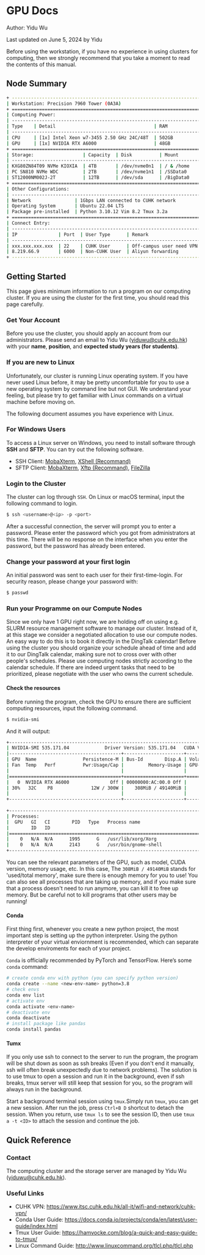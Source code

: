 # GPU Docs
Author: Yidu Wu

Last updated on June 5, 2024 by Yidu

Before using the workstation, if you have no experience in using clusters for computing, then we strongly recommend that you take a moment to read the contents of this manual.

## Node Summary
```bash
+ ---------------------------------------------------------------------- +
| Workstation: Precision 7960 Tower (0A3A)                               |
+ ====================================================================== +
| Computing Power:                                                       |
| ---------------------------------------------------------------------- |
| Type    | Detail                                    | RAM              |
| ---------------------------------------------------------------------- |
| CPU     | [1x] Intel Xeon w7-3455 2.50 GHz 24C/48T  | 502GB            |
| GPU     | [1x] NVIDIA RTX A6000                     | 48GB             | 
+ ====================================================================== +
| Storage:                  | Capacity  | Disk          | Mount          |
| ---------------------------------------------------------------------- |                   
| KXG80ZN84T09 NVMe KIOXIA  | 4TB       | /dev/nvme0n1  | / & /home      |
| PC SN810 NVMe WDC         | 2TB       | /dev/nvme1n1  | /SSData0       |
| ST12000NM002J-2T          | 12TB      | /dev/sda      | /BigData0      |
+ ====================================================================== +
| Other Configurations:                                                  |
| ---------------------------------------------------------------------- | 
| Network                | 1Gbps LAN connected to CUHK network           |
| Operating System       | Ubuntu 22.04 LTS                              |
| Package pre-installed  | Python 3.10.12 Vim 8.2 Tmux 3.2a              |
+ ====================================================================== +
| Connect Entry:                                                         |
| ---------------------------------------------------------------------- |
| IP               | Port  | User Type      | Remark                     |
| ---------------------------------------------------------------------- |  
| xxx.xxx.xxx.xxx  | 22    | CUHK User      | Off-campus user need VPN  |
| 8.219.66.9       | 6000  | Non-CUHK User  | Aliyun forwarding          |
+ ---------------------------------------------------------------------- +
```

## Getting Started
This page gives minimum information to run a program on our computing cluster. If you are using the cluster for the first time, you should read this page carefully.

### Get Your Account
Before you use the cluster, you should apply an account from our administrators. Please send an email to Yidu Wu ([yiduwu@cuhk.edu.hk](mailto:yiduwu@cuhk.edu.hk)) with your **name**, **position**, and **expected study years (for students)**.

### If you are new to Linux
Unfortunately, our cluster is running Linux operating system. If you have never used Linux before, it may be pretty uncomfortable for you to use a new operating system by command line but not GUI. We understand your feeling, but please try to get familiar with Linux commands on a virtual machine before moving on.

The following document assumes you have experience with Linux.

### For Windows Users
To access a Linux server on Windows, you need to install software through **SSH** and **SFTP**. You can try out the following software.

- SSH Client: [MobaXterm](https://mobaxterm.mobatek.net/), [XShell (Recommand)](https://www.netsarang.com/en/xshell/)
- SFTP Client: [MobaXterm](https://mobaxterm.mobatek.net/), [Xftp (Recommand)](https://www.netsarang.com/en/xftp/), [FileZilla](https://filezilla-project.org/)

### Login to the Cluster

The cluster can log through `SSH`. On Linux or macOS terminal, input the following command to login.
```bash
$ ssh <username>@<ip> -p <port>
```
After a successful connection, the server will prompt you to enter a password. Please enter the password which you got from administrators at this time. There will be no response on the interface when you enter the password, but the password has already been entered.

### Change your password at your first login
An initial password was sent to each user for their first-time-login. For security reason, please change your password with:
```bash
$ passwd
```

### Run your Programme on our Compute Nodes
Since we only have 1 GPU right now, we are holding off on using e.g. SLURM resource management software to manage our cluster. Instead of it, at this stage we consider a negotiated allocation to use our compute nodes. An easy way to do this is to book it directly in the DingTalk calendar! Before using the cluster you should organize your schedule ahead of time and add it to our DingTalk calendar, making sure not to cross over with other people's schedules. Please use computing nodes strictly according to the calendar schedule. If there are indeed urgent tasks that need to be prioritized, please negotiate with the user who owns the current schedule.

#### Check the resources
Before running the program, check the GPU to ensure there are sufficient computing resources, input the following command.
```bash
$ nvidia-smi
```
And it will output:
```bash
+---------------------------------------------------------------------------------------+
| NVIDIA-SMI 535.171.04             Driver Version: 535.171.04   CUDA Version: 12.2     |
|-----------------------------------------+----------------------+----------------------+
| GPU  Name                 Persistence-M | Bus-Id        Disp.A | Volatile Uncorr. ECC |
| Fan  Temp   Perf          Pwr:Usage/Cap |         Memory-Usage | GPU-Util  Compute M. |
|                                         |                      |               MIG M. |
|=========================================+======================+======================|
|   0  NVIDIA RTX A6000               Off | 00000000:AC:00.0 Off |                  Off |
| 30%   32C    P8              12W / 300W |    308MiB / 49140MiB |      0%      Default |
|                                         |                      |                  N/A |
+-----------------------------------------+----------------------+----------------------+
                                                                                         
+---------------------------------------------------------------------------------------+
| Processes:                                                                            |
|  GPU   GI   CI        PID   Type   Process name                            GPU Memory |
|        ID   ID                                                             Usage      |
|=======================================================================================|
|    0   N/A  N/A      1995      G   /usr/lib/xorg/Xorg                          180MiB |
|    0   N/A  N/A      2143      G   /usr/bin/gnome-shell                         47MiB |
+---------------------------------------------------------------------------------------+
```
You can see the relevant parameters of the GPU, such as model, CUDA version, memory usage, etc. In this case, The `308MiB / 49140MiB` stands for 'used/total memory', make sure there is enough memory for you to use! You can also see all processes that are taking up memory, and if you make sure that a process doesn't need to run anymore, you can kill it to free up memory. But be careful not to kill programs that other users may be running!

#### Conda
First thing first, whenever you create a new python project, the most important step is setting up the python interpreter. Using the python interpreter of your virtual enviornment is recommended, which can separate the develop enviroments for each of your project.

`Conda` is officially recommended by PyTorch and TensorFlow. Here’s some `conda` command:

```bash
# create conda env with python (you can specify python version)
conda create --name <new-env-name> python=3.8
# check envs
conda env list
# activate env
conda activate <env-name>
# deactivate env
conda deactivate
# install package like pandas
conda install pandas
```

#### Tumx
If you only use ssh to connect to the server to run the program, the program will be shut down as soon as ssh breaks (Even if you don't end it manually, ssh will often break unexpectedly due to network problems). The solution is to use tmux to open a session and run it in the background, even if ssh breaks, tmux server will still keep that session for you, so the program will always run in the background.

Start a background terminal session using `tmux`.Simply run `tmux`, you can get a new session. After run the job, press `Ctrl+B D` shortcut to detach the session. When you return, use `tmux ls` to see the session ID, then use `tmux a -t <ID>` to attach the session and continue the job.

## Quick Reference
### Contact
The computing cluster and the storage server are managed by Yidu Wu ([yiduwu@cuhk.edu.hk](mailto:yiduwu@cuhk.edu.hk)).

### Useful Links
- CUHK VPN: <https://www.itsc.cuhk.edu.hk/all-it/wifi-and-network/cuhk-vpn/>
- Conda User Guide: <https://docs.conda.io/projects/conda/en/latest/user-guide/index.html>
- Tmux User Guide: <https://hamvocke.com/blog/a-quick-and-easy-guide-to-tmux/>
- Linux Command Guide: <http://www.linuxcommand.org/tlcl.php/tlcl.php>